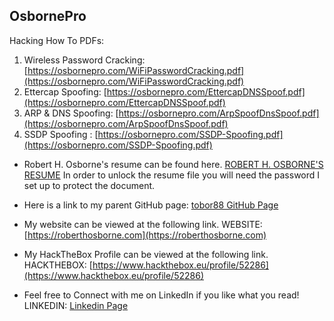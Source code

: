 ## OsbornePro

Hacking How To PDFs:
1. Wireless Password Cracking: [https://osbornepro.com/WiFiPasswordCracking.pdf](https://osbornepro.com/WiFiPasswordCracking.pdf)
2. Ettercap Spoofing: [https://osbornepro.com/EttercapDNSSpoof.pdf](https://osbornepro.com/EttercapDNSSpoof.pdf)
3. ARP & DNS Spoofing: [https://osbornepro.com/ArpSpoofDnsSpoof.pdf](https://osbornepro.com/ArpSpoofDnsSpoof.pdf)
4. SSDP Spoofing : [https://osbornepro.com/SSDP-Spoofing.pdf](https://osbornepro.com/SSDP-Spoofing.pdf)

- Robert H. Osborne's resume can be found here. [ROBERT H. OSBORNE'S RESUME](https://www.osbornepro.com/Robert_Osborne_Resume.docx)
In order to unlock the resume file you will need the password I set up to protect the document.

- Here is a link to my parent GitHub page: [tobor88 GitHub Page](https://github.com/tobor88)

- My website can be viewed at the following link.
WEBSITE: [https://roberthosborne.com](https://roberthosborne.com)

- My HackTheBox Profile can be viewed at the following link.
HACKTHEBOX: [https://www.hackthebox.eu/profile/52286](https://www.hackthebox.eu/profile/52286)

- Feel free to Connect with me on LinkedIn if you like what you read!
LINKEDIN: [Linkedin Page](https://www.linkedin.com/in/roberthosborne/ )

